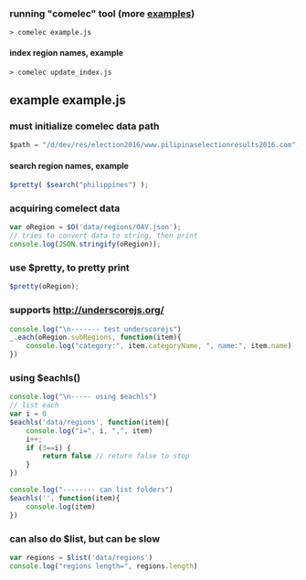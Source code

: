 ### running "comelec" tool (more [examples](https://github.com/noypi/election2016/tree/master/comelec/examples))
```
> comelec example.js
```

#### index region names, example
```
> comelec update_index.js
```

## example example.js
### must initialize comelec data path
```javascript
$path = "/d/dev/res/election2016/www.pilipinaselectionresults2016.com";
```

#### search region names, example
```javascript
$pretty( $search("philippines") );
```

### acquiring comelect data
```javascript
var oRegion = $O('data/regions/OAV.json');
// tries to convert data to string, then print
console.log(JSON.stringify(oRegion));
```

### use $pretty, to pretty print
```javascript
$pretty(oRegion);
```

### supports http://underscorejs.org/
```javascript
console.log("\n------- test underscorejs")
_.each(oRegion.subRegions, function(item){
	console.log("category:", item.categoryName, ", name:", item.name)
})
```

### using $eachls()
```javascript
console.log("\n----- using $eachls")
// list each
var i = 0
$eachls('data/regions', function(item){
	console.log("i=", i, ",", item)
	i++;
	if (3==i) {
		return false // return false to stop
	}
})

console.log("-------- can list folders")
$eachls('', function(item){
	console.log(item)	
})
```

### can also do $list, but can be slow
```javascript
var regions = $list('data/regions')
console.log("regions length=", regions.length)
```


